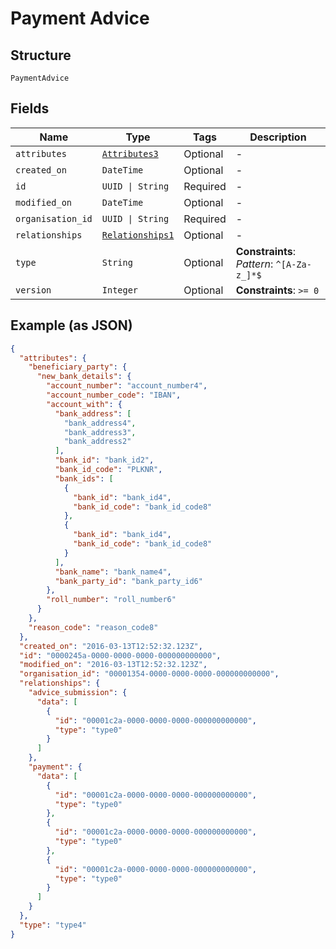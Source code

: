 
# Payment Advice

## Structure

`PaymentAdvice`

## Fields

| Name | Type | Tags | Description |
|  --- | --- | --- | --- |
| `attributes` | [`Attributes3`](../../doc/models/attributes-3.md) | Optional | - |
| `created_on` | `DateTime` | Optional | - |
| `id` | `UUID \| String` | Required | - |
| `modified_on` | `DateTime` | Optional | - |
| `organisation_id` | `UUID \| String` | Required | - |
| `relationships` | [`Relationships1`](../../doc/models/relationships-1.md) | Optional | - |
| `type` | `String` | Optional | **Constraints**: *Pattern*: `^[A-Za-z_]*$` |
| `version` | `Integer` | Optional | **Constraints**: `>= 0` |

## Example (as JSON)

```json
{
  "attributes": {
    "beneficiary_party": {
      "new_bank_details": {
        "account_number": "account_number4",
        "account_number_code": "IBAN",
        "account_with": {
          "bank_address": [
            "bank_address4",
            "bank_address3",
            "bank_address2"
          ],
          "bank_id": "bank_id2",
          "bank_id_code": "PLKNR",
          "bank_ids": [
            {
              "bank_id": "bank_id4",
              "bank_id_code": "bank_id_code8"
            },
            {
              "bank_id": "bank_id4",
              "bank_id_code": "bank_id_code8"
            }
          ],
          "bank_name": "bank_name4",
          "bank_party_id": "bank_party_id6"
        },
        "roll_number": "roll_number6"
      }
    },
    "reason_code": "reason_code8"
  },
  "created_on": "2016-03-13T12:52:32.123Z",
  "id": "0000245a-0000-0000-0000-000000000000",
  "modified_on": "2016-03-13T12:52:32.123Z",
  "organisation_id": "00001354-0000-0000-0000-000000000000",
  "relationships": {
    "advice_submission": {
      "data": [
        {
          "id": "00001c2a-0000-0000-0000-000000000000",
          "type": "type0"
        }
      ]
    },
    "payment": {
      "data": [
        {
          "id": "00001c2a-0000-0000-0000-000000000000",
          "type": "type0"
        },
        {
          "id": "00001c2a-0000-0000-0000-000000000000",
          "type": "type0"
        },
        {
          "id": "00001c2a-0000-0000-0000-000000000000",
          "type": "type0"
        }
      ]
    }
  },
  "type": "type4"
}
```

